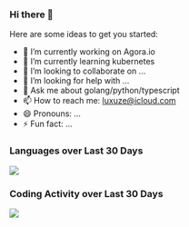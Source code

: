 ### Hi there 👋

<!--
**luxuze/luxuze** is a ✨ _special_ ✨ repository because its `README.md` (this file) appears on your GitHub profile.
-->

Here are some ideas to get you started:

- 🔭 I’m currently working on Agora.io
- 🌱 I’m currently learning kubernetes
- 👯 I’m looking to collaborate on ...
- 🤔 I’m looking for help with ...
- 💬 Ask me about golang/python/typescript
- 📫 How to reach me: luxuze@icloud.com
- 😄 Pronouns: ...
- ⚡ Fun fact: ...

### Languages over Last 30 Days

<img src="https://wakatime.com/share/@monaco/763e3b08-9d6d-410c-ae78-a95b83422907.svg">

### Coding Activity over Last 30 Days

<img src="https://wakatime.com/share/@monaco/e204f4c8-aadd-4a6e-8d40-d06879672c6e.svg">
